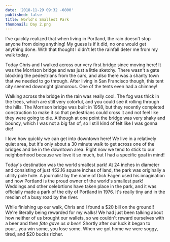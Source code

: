 ```yaml
---
date: '2018-11-29 09:32 -0800'
published: false
title: World's Smallest Park
thumbnail: Day 2.png
---
```

I've quickly realized that when living in Portland, the rain doesn't stop anyone from doing anything! My guess is if it did, no one would get anything done. With that thought I didn't let the rainfall deter me from my walk today.

Today Chris and I walked across our very first bridge since moving here! It was the Morrison bridge and was just a little sketchy. There wasn't a gate blocking the pedestrians from the cars, and also there was a shanty town that we needed to go through. After living in San Francisco though, this tent city seemed downright glamorous. One of the tents even had a chimney! 

Walking across the bridge in the rain was really cool. The fog was thick in the trees, which are still very colorful, and you could see it rolling through the hills. The Morrison bridge was built in 1958, but they recently completed construction to make it so that pedestrians could cross it and not feel like they were going to die. Although at one point the bridge was very shaky and bouncy, which I was not a big fan of, so I still kind of felt like I was gonna die!

I love how quickly we can get into downtown here! We live in a relatively quiet area, but it's only about a 30 minute walk to get across one of the bridges and be in the downtown area. Right now we tend to stick to our neighborhood because we love it so much, but I had a specific goal in mind!
 
Today's destination was the world smallest park! At 24 inches in diameter and consisting of just 452.16 square inches of land, the park was originally a utility pole hole. A journalist by the name of Dick Fagen used his imagination and now Portland is the proud owner of the world's smallest park! Weddings and other celebrtions have taken place in the park, and it was officially made a park of the city of Portland in 1976. It's really tiny and in the median of a busy road by the river.
 
While finishing up our walk, Chris and I found a $20 bill on the ground!! We're literally being rewarded for my walks! We had just been talking about how neither of us brought our wallets, so we couldn't reward ourselves with a beer and then *fate gave us a beer*! Shortly after our luck it began to pour...you win some, you lose some. When we got home we were soggy, tired, and $20 bucks richer.



